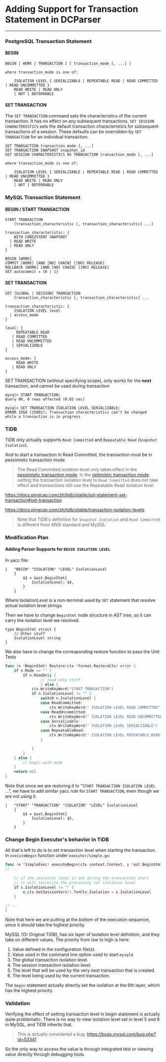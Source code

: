 # Adding Support for Transaction Statement in DCParser

---

### PostgreSQL Transaction Statement

#### BEGIN

```
BEGIN [ WORK | TRANSACTION ] [ transaction_mode [, ...] ]

where transaction_mode is one of:

    ISOLATION LEVEL { SERIALIZABLE | REPEATABLE READ | READ COMMITTED | READ UNCOMMITTED }
    READ WRITE | READ ONLY
    [ NOT ] DEFERRABLE
```

#### SET TRANSACTION

The `SET TRANSACTION` command sets the characteristics of the current transaction. It has no effect on any subsequent transactions. `SET SESSION CHARACTERISTICS` sets the default transaction characteristics for subsequent transactions of a session. These defaults can be overridden by `SET TRANSACTION` for an individual transaction.

```
SET TRANSACTION transaction_mode [, ...]
SET TRANSACTION SNAPSHOT snapshot_id
SET SESSION CHARACTERISTICS AS TRANSACTION transaction_mode [, ...]

where transaction_mode is one of:

    ISOLATION LEVEL { SERIALIZABLE | REPEATABLE READ | READ COMMITTED | READ UNCOMMITTED }
    READ WRITE | READ ONLY
    [ NOT ] DEFERRABLE
```



### MySQL Transaction Statement

#### BEGIN / START TRANSACTION

```
START TRANSACTION
    [transaction_characteristic [, transaction_characteristic] ...]

transaction_characteristic: {
    WITH CONSISTENT SNAPSHOT
  | READ WRITE
  | READ ONLY
}

BEGIN [WORK]
COMMIT [WORK] [AND [NO] CHAIN] [[NO] RELEASE]
ROLLBACK [WORK] [AND [NO] CHAIN] [[NO] RELEASE]
SET autocommit = {0 | 1}
```



#### SET TRANSACTION

```
SET [GLOBAL | SESSION] TRANSACTION
    transaction_characteristic [, transaction_characteristic] ...

transaction_characteristic: {
    ISOLATION LEVEL level
  | access_mode
}

level: {
     REPEATABLE READ
   | READ COMMITTED
   | READ UNCOMMITTED
   | SERIALIZABLE
}

access_mode: {
     READ WRITE
   | READ ONLY
}
```

SET TRANSACTION (without specifying scope), only works for the **next** transaction, and cannot be used during transaction

```
mysql> START TRANSACTION;
Query OK, 0 rows affected (0.02 sec)

mysql> SET TRANSACTION ISOLATION LEVEL SERIALIZABLE;
ERROR 1568 (25001): Transaction characteristics can't be changed
while a transaction is in progress
```

### TiDB

TiDB only actually supports `Read Committed` and `Repeatable Read` (`Snapshot Isolation`).

And to start a transaction in Read Committed, the transaction must be in pessimistic transaction mode

> The Read Committed isolation level only takes effect in the [pessimistic transaction mode](https://docs.pingcap.com/tidb/stable/pessimistic-transaction). In the [optimistic transaction mode](https://docs.pingcap.com/tidb/stable/optimistic-transaction), setting the transaction isolation level to `Read Committed` does not take effect and transactions still use the Repeatable Read isolation level.

https://docs.pingcap.com/zh/tidb/stable/sql-statement-set-transaction#set-transaction

https://docs.pingcap.com/zh/tidb/stable/transaction-isolation-levels

> Note that TiDB's definition for `Snapshot Isolation` and `Read Committed` is different from ANSI standard and MySQL

### Modification Plan

#### Adding Parser Supports for `BEGIN ISOLATION LEVEL`

In yacc file:

```
|	"BEGIN" "ISOLATION" "LEVEL" IsolationLevel
	{
		$$ = &ast.BeginStmt{
			IsolationLevel: $4,
		}
	}
```

Where IsolationLevel is a non-terminal used by `SET` statement that resolve actual isolation level strings.

Then we have to change `BeginStmt` node structure in AST tree, so it can carry the isolation level we resolved.

```
type BeginStmt struct {
	// Other stuff
	IsolationLevel string
}
```

We also have to change the corresponding restore function to pass the Unit Tests

``` go
func (n *BeginStmt) Restore(ctx *format.RestoreCtx) error {
	if n.Mode == "" {
		if n.ReadOnly {
				// read only stuff
				} else {
			ctx.WriteKeyWord("START TRANSACTION")
			if n.IsolationLevel != "" {
				switch n.IsolationLevel {
				case ReadCommitted:
					ctx.WriteKeyWord(" ISOLATION LEVEL READ COMMITTED")
				case ReadUncommitted:
					ctx.WriteKeyWord(" ISOLATION LEVEL READ UNCOMMITTED")
				case Serializable:
					ctx.WriteKeyWord(" ISOLATION LEVEL SERIALIZABLE")
				case RepeatableRead:
					ctx.WriteKeyWord(" ISOLATION LEVEL REPEATABLE READ")
				}

			}
		}
	} else {
		// begin with mode
	}
	return nil
}
```

Note that since we are restoring it to "`START TRANSACTION ISOLATION LEVEL` ...", we have to add similar yacc rule for `START TRANSACTION`, even though we are not using it. 

```
|	"START" "TRANSACTION" "ISOLATION" "LEVEL" IsolationLevel
	{
		$$ = &ast.BeginStmt{
			IsolationLevel: $5,
		}
	}
```



### Change Begin Executor's behavior in TiDB

All that's left to do is to set transaction level when starting the transaction. In `executeBegin` function under `executor/simple.go`:

``` go
func (e *SimpleExec) executeBegin(ctx context.Context, s *ast.BeginStmt) error {
// ...

	// if the isolation level is set during the transaction start
	// it will overwrite the previously set isolation level
	if s.IsolationLevel != "" {
		e.ctx.GetSessionVars().TxnCtx.Isolation = s.IsolationLevel
	}

// ...
}
```

Note that here we are putting at the bottom of the execution sequence, since it should take the highest priority. 

MySQL (Or Original TiDB), has six layer of isolation level definition, and they take on different values. The priority from low to high is here:

1. Value defined in the configuration file(s).
2. Value used in the command line option used to start *`mysqld`*.
3. The global transaction isolation level.
4. The session transaction isolation level.
5. The level that will be used by the very next transaction that is created.
6. The level being used by the current transaction.

The `begin` statement actually directly set the isolation at the 6th layer, which has the highest priority.

### Validation

Verifying the effect of setting transaction level in begin statement is actually quite problematic. There is no way to view isolation level set in level 5 and 6 in MySQL, and TiDB inherits that.

> This is actually considered a bug: https://bugs.mysql.com/bug.php?id=53341

So the only way to access the value is through integrated test or viewing value directly through debugging tools. 

